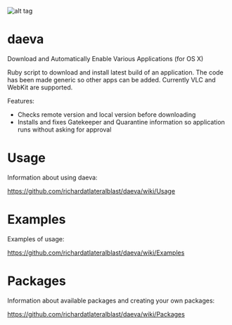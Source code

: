 ![alt tag](https://raw.githubusercontent.com/richardatlateralblast/daeva/master/Daevas.jpg)

daeva
=====

Download and Automatically Enable Various Applications (for OS X)

Ruby script to download and install latest build of an application.
The code has been made generic so other apps can be added.
Currently VLC and WebKit are supported.

Features:

- Checks remote version and local version before downloading
- Installs and fixes Gatekeeper and Quarantine information so application runs without asking for approval

Usage
=====

Information about using daeva:

https://github.com/richardatlateralblast/daeva/wiki/Usage

Examples
========

Examples of usage:

https://github.com/richardatlateralblast/daeva/wiki/Examples

Packages
========

Information about available packages and creating your own packages:

https://github.com/richardatlateralblast/daeva/wiki/Packages



